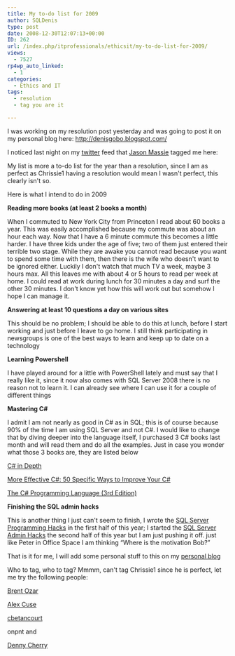 ```yaml
---
title: My to-do list for 2009
author: SQLDenis
type: post
date: 2008-12-30T12:07:13+00:00
ID: 262
url: /index.php/itprofessionals/ethicsit/my-to-do-list-for-2009/
views:
  - 7527
rp4wp_auto_linked:
  - 1
categories:
  - Ethics and IT
tags:
  - resolution
  - tag you are it

---
```

I was working on my resolution post yesterday and was going to post it on my personal blog here: http://denisgobo.blogspot.com/
  
I noticed last night on my [twitter][1] feed that [Jason Massie][2] tagged me here:
  
My list is more a to-do list for the year than a resolution, since I am as perfect as Chrissie1 having a resolution would mean I wasn't perfect, this clearly isn't so.

Here is what I intend to do in 2009

**Reading more books (at least 2 books a month)**
  
When I commuted to New York City from Princeton I read about 60 books a year. This was easily accomplished because my commute was about an hour each way. Now that I have a 6 minute commute this becomes a little harder. I have three kids under the age of five; two of them just entered their terrible two stage. While they are awake you cannot read because you want to spend some time with them, then there is the wife who doesn't want to be ignored either. Luckily I don't watch that much TV a week, maybe 3 hours max. All this leaves me with about 4 or 5 hours to read per week at home. I could read at work during lunch for 30 minutes a day and surf the other 30 minutes. I don't know yet how this will work out but somehow I hope I can manage it.

**Answering at least 10 questions a day on various sites**
  
This should be no problem; I should be able to do this at lunch, before I start working and just before I leave to go home. I still think participating in newsgroups is one of the best ways to learn and keep up to date on a technology

**Learning Powershell**
  
I have played around for a little with PowerShell lately and must say that I really like it, since it now also comes with SQL Server 2008 there is no reason not to learn it. I can already see where I can use it for a couple of different things

**Mastering C#**
  
I admit I am not nearly as good in C# as in SQL; this is of course because 90% of the time I am using SQL Server and not C#. I would like to change that by diving deeper into the language itself, I purchased 3 C# books last month and will read them and do all the examples. Just in case you wonder what those 3 books are, they are listed below
  
[C# in Depth][3]
  
[More Effective C#: 50 Specific Ways to Improve Your C#][4]
  
[The C# Programming Language (3rd Edition)][5] 

**Finishing the SQL admin hacks** 
  
This is another thing I just can't seem to finish, I wrote the [SQL Server Programming Hacks][6] in the first half of this year; I started the [SQL Server Admin Hacks][7] the second half of this year but I am just pushing it off. just like Peter in Office Space I am thinking “Where is the motivation Bob?”

That is it for me, I will add some personal stuff to this on my [personal blog][8]

Who to tag, who to tag? Mmmm, can't tag Chrissie1 since he is perfect, let me try the following people:
  
[Brent Ozar][9]
  
[Alex Cuse][10]
  
[cbetancourt][11]
  
onpnt and
  
[Denny Cherry][12]

 [1]: http://twitter.com/DenisGobo
 [2]: http://twitter.com/statisticsio/status/1085387187
 [3]: http://www.amazon.com/gp/product/1933988363?ie=UTF8&tag=sql08-20&linkCode=xm2&camp=1789&creativeASIN=1933988363
 [4]: http://www.amazon.com/gp/product/0321485890?ie=UTF8&tag=sql08-20&linkCode=xm2&camp=1789&creativeASIN=0321485890
 [5]: http://www.amazon.com/gp/product/0321562992?ie=UTF8&tag=sql08-20&linkCode=xm2&camp=1789&creativeASIN=0321562992
 [6]: http://forum.ltd.local/viewtopic.php?f=17&t=306
 [7]: http://wiki.ltd.local/index.php/SQL_Server_Admin_Hacks
 [8]: http://denisgobo.blogspot.com/
 [9]: http://www.brentozar.com/
 [10]: http://www.alexcuse.com/
 [11]: http://claude.betancourt.us/
 [12]: http://itknowledgeexchange.techtarget.com/sql-server/